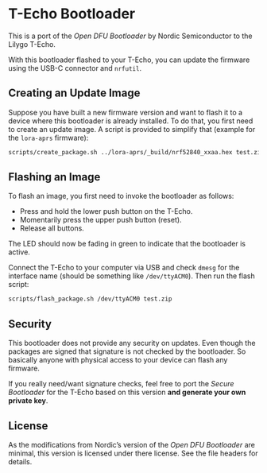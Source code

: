 # T-Echo Bootloader

This is a port of the _Open DFU Bootloader_ by Nordic Semiconductor to the Lilygo T-Echo.

With this bootloader flashed to your T-Echo, you can update the firmware using the USB-C connector and `nrfutil`.

## Creating an Update Image

Suppose you have built a new firmware version and want to flash it to a device
where this bootloader is already installed. To do that, you first need to
create an update image. A script is provided to simplify that (example for the
`lora-aprs` firmware):

```sh
scripts/create_package.sh ../lora-aprs/_build/nrf52840_xxaa.hex test.zip
```

## Flashing an Image

To flash an image, you first need to invoke the bootloader as follows:

- Press and hold the lower push button on the T-Echo.
- Momentarily press the upper push button (reset).
- Release all buttons.

The LED should now be fading in green to indicate that the bootloader is active.

Connect the T-Echo to your computer via USB and check `dmesg` for the interface
name (should be something like `/dev/ttyACM0`). Then run the flash script:

```sh
scripts/flash_package.sh /dev/ttyACM0 test.zip
```

## Security

This bootloader does not provide any security on updates. Even though the
packages are signed that signature is not checked by the bootloader. So
basically anyone with physical access to your device can flash any firmware.

If you really need/want signature checks, feel free to port the _Secure
Bootloader_ for the T-Echo based on this version **and generate your own
private key**.

## License

As the modifications from Nordic’s version of the _Open DFU Bootloader_ are
minimal, this version is licensed under there license. See the file headers for
details.
